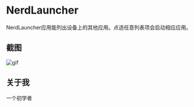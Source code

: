 # NerdLauncher

NerdLauncher应用能列出设备上的其他应用。点选任意列表项会启动相应应用。  

## 截图

![gif](https://raw.githubusercontent.com/waynelu92/NerdLauncher/master/screenshot/NerdLauncher.gif)  

## 关于我

一个初学者